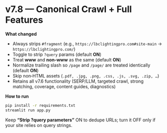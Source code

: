 # v7.8 — Canonical Crawl + Full Features

**What changed**
- Always strips `#fragment` (e.g., `https://lbclightingpro.com#site-main` → `https://lbclightingpro.com/`)
- Toggle to strip `?query` params (default **ON**)
- Treat **www** and **non‑www** as the same (default **ON**)
- Normalize trailing slash so `/page` and `/page/` are treated identically (default **ON**)
- Skip non‑HTML assets (`.pdf, .jpg, .png, .css, .js, .svg, .zip, …`)
- Retains all v7.6 functionality (SERP/LLM, targeted crawl, strong matching, coverage, content guides, diagnostics)

**How to run**
```bash
pip install -r requirements.txt
streamlit run app.py
```

Keep **“Strip ?query parameters”** ON to dedupe URLs; turn it OFF only if your site relies on query strings.
